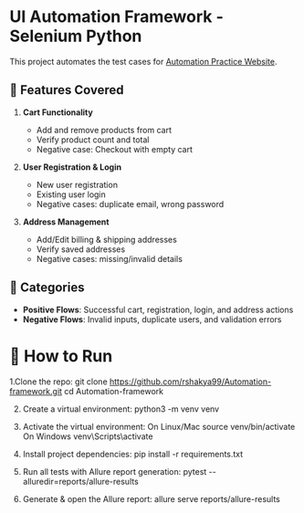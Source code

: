 # UI Automation Framework - Selenium Python

This project automates the test cases for [Automation Practice Website](https://practice.automationtesting.in/).

## 📂 Features Covered
1. **Cart Functionality**
   - Add and remove products from cart
   - Verify product count and total
   - Negative case: Checkout with empty cart

2. **User Registration & Login**
   - New user registration
   - Existing user login
   - Negative cases: duplicate email, wrong password

3. **Address Management**
   - Add/Edit billing & shipping addresses
   - Verify saved addresses
   - Negative cases: missing/invalid details

## 🧪 Categories
- **Positive Flows**: Successful cart, registration, login, and address actions
- **Negative Flows**: Invalid inputs, duplicate users, and validation errors

# 🚀 How to Run
1.Clone the repo:
git clone https://github.com/rshakya99/Automation-framework.git
cd Automation-framework

2. Create a virtual environment:
   python3 -m venv venv

3. Activate the virtual environment:
   On Linux/Mac
   source venv/bin/activate
   On Windows
   venv\Scripts\activate

4. Install project dependencies:
    pip install -r requirements.txt

5. Run all tests with Allure report generation:
   pytest --alluredir=reports/allure-results

6. Generate & open the Allure report:
   allure serve reports/allure-results








   
  
   



